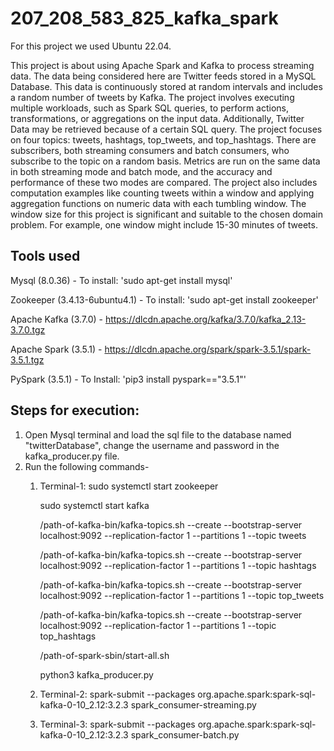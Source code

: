 # 207_208_583_825_kafka_spark

For this project we used Ubuntu 22.04.

This project is about using Apache Spark and Kafka to process streaming data. The data being considered here are Twitter feeds stored in a MySQL Database. This data is continuously stored at random intervals and includes a random number of tweets by Kafka.
The project involves executing multiple workloads, such as Spark SQL queries, to perform actions, transformations, or aggregations on the input data. Additionally, Twitter Data may be retrieved because of a certain SQL query.
The project focuses on four topics: tweets, hashtags, top_tweets, and top_hashtags. There are subscribers, both streaming consumers and batch consumers, who subscribe to the topic on a random basis. Metrics are run on the same data in both streaming mode and batch mode, and the accuracy and performance of these two modes are compared.
The project also includes computation examples like counting tweets within a window and applying aggregation functions on numeric data with each tumbling window. The window size for this project is significant and suitable to the chosen domain problem. For example, one window might include 15-30 minutes of tweets.

## Tools used
Mysql (8.0.36) - To install: 'sudo apt-get install mysql'

Zookeeper (3.4.13-6ubuntu4.1) - To install: 'sudo apt-get install zookeeper'

Apache Kafka (3.7.0) - https://dlcdn.apache.org/kafka/3.7.0/kafka_2.13-3.7.0.tgz

Apache Spark (3.5.1) - https://dlcdn.apache.org/spark/spark-3.5.1/spark-3.5.1.tgz

PySpark (3.5.1) - To Install: 'pip3 install pyspark=="3.5.1"'

## Steps for execution:

1) Open Mysql terminal and load the sql file to the database named "twitterDatabase", change the username and password in the kafka_producer.py file.
2) Run the following commands-
   1) Terminal-1:
      sudo systemctl start zookeeper
   
      sudo systemctl start kafka

      /path-of-kafka-bin/kafka-topics.sh --create --bootstrap-server localhost:9092 --replication-factor 1 --partitions 1 --topic tweets

      /path-of-kafka-bin/kafka-topics.sh --create --bootstrap-server localhost:9092 --replication-factor 1 --partitions 1 --topic hashtags

      /path-of-kafka-bin/kafka-topics.sh --create --bootstrap-server localhost:9092 --replication-factor 1 --partitions 1 --topic top_tweets

      /path-of-kafka-bin/kafka-topics.sh --create --bootstrap-server localhost:9092 --replication-factor 1 --partitions 1 --topic top_hashtags

      /path-of-spark-sbin/start-all.sh

      python3 kafka_producer.py

   2) Terminal-2:
      spark-submit --packages org.apache.spark:spark-sql-kafka-0-10_2.12:3.2.3 spark_consumer-streaming.py

   3) Terminal-3:
      spark-submit --packages org.apache.spark:spark-sql-kafka-0-10_2.12:3.2.3 spark_consumer-batch.py
